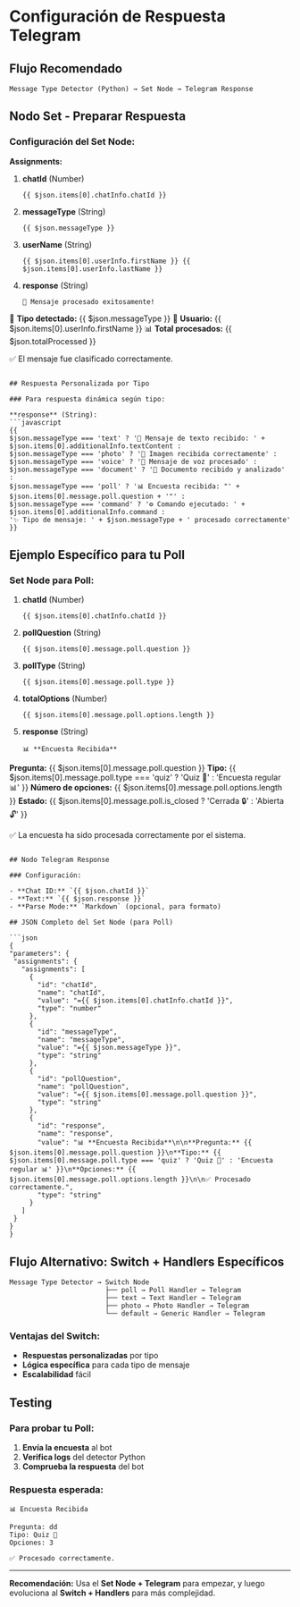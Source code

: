 # Configuración de Respuesta Telegram

## Flujo Recomendado

```
Message Type Detector (Python) → Set Node → Telegram Response
```

## Nodo Set - Preparar Respuesta

### Configuración del Set Node:

**Assignments:**

1. **chatId** (Number)
   ```
   {{ $json.items[0].chatInfo.chatId }}
   ```

2. **messageType** (String)
   ```
   {{ $json.messageType }}
   ```

3. **userName** (String)
   ```
   {{ $json.items[0].userInfo.firstName }} {{ $json.items[0].userInfo.lastName }}
   ```

4. **response** (String)
   ```
   🤖 Mensaje procesado exitosamente!

📝 **Tipo detectado:** {{ $json.messageType }}
👤 **Usuario:** {{ $json.items[0].userInfo.firstName }}
📊 **Total procesados:** {{ $json.totalProcessed }}

✅ El mensaje fue clasificado correctamente.
   ```

## Respuesta Personalizada por Tipo

### Para respuesta dinámica según tipo:

**response** (String):
```javascript
{{
  $json.messageType === 'text' ? '📝 Mensaje de texto recibido: ' + $json.items[0].additionalInfo.textContent :
  $json.messageType === 'photo' ? '📸 Imagen recibida correctamente' :
  $json.messageType === 'voice' ? '🎤 Mensaje de voz procesado' :
  $json.messageType === 'document' ? '📄 Documento recibido y analizado' :
  $json.messageType === 'poll' ? '📊 Encuesta recibida: "' + $json.items[0].message.poll.question + '"' :
  $json.messageType === 'command' ? '⚙️ Comando ejecutado: ' + $json.items[0].additionalInfo.command :
  '✨ Tipo de mensaje: ' + $json.messageType + ' procesado correctamente'
}}
```

## Ejemplo Específico para tu Poll

### Set Node para Poll:

1. **chatId** (Number)
   ```
   {{ $json.items[0].chatInfo.chatId }}
   ```

2. **pollQuestion** (String)
   ```
   {{ $json.items[0].message.poll.question }}
   ```

3. **pollType** (String)
   ```
   {{ $json.items[0].message.poll.type }}
   ```

4. **totalOptions** (Number)
   ```
   {{ $json.items[0].message.poll.options.length }}
   ```

5. **response** (String)
   ```
   📊 **Encuesta Recibida**

**Pregunta:** {{ $json.items[0].message.poll.question }}
**Tipo:** {{ $json.items[0].message.poll.type === 'quiz' ? 'Quiz 🧠' : 'Encuesta regular 📊' }}
**Número de opciones:** {{ $json.items[0].message.poll.options.length }}
**Estado:** {{ $json.items[0].message.poll.is_closed ? 'Cerrada 🔒' : 'Abierta 🔓' }}

✅ La encuesta ha sido procesada correctamente por el sistema.
   ```

## Nodo Telegram Response

### Configuración:

- **Chat ID:** `{{ $json.chatId }}`
- **Text:** `{{ $json.response }}`
- **Parse Mode:** `Markdown` (opcional, para formato)

## JSON Completo del Set Node (para Poll)

```json
{
  "parameters": {
    "assignments": {
      "assignments": [
        {
          "id": "chatId",
          "name": "chatId",
          "value": "={{ $json.items[0].chatInfo.chatId }}",
          "type": "number"
        },
        {
          "id": "messageType",
          "name": "messageType",
          "value": "={{ $json.messageType }}",
          "type": "string"
        },
        {
          "id": "pollQuestion",
          "name": "pollQuestion",
          "value": "={{ $json.items[0].message.poll.question }}",
          "type": "string"
        },
        {
          "id": "response",
          "name": "response",
          "value": "📊 **Encuesta Recibida**\n\n**Pregunta:** {{ $json.items[0].message.poll.question }}\n**Tipo:** {{ $json.items[0].message.poll.type === 'quiz' ? 'Quiz 🧠' : 'Encuesta regular 📊' }}\n**Opciones:** {{ $json.items[0].message.poll.options.length }}\n\n✅ Procesado correctamente.",
          "type": "string"
        }
      ]
    }
  }
}
```

## Flujo Alternativo: Switch + Handlers Específicos

```
Message Type Detector → Switch Node
                        ├── poll → Poll Handler → Telegram
                        ├── text → Text Handler → Telegram  
                        ├── photo → Photo Handler → Telegram
                        └── default → Generic Handler → Telegram
```

### Ventajas del Switch:
- **Respuestas personalizadas** por tipo
- **Lógica específica** para cada tipo de mensaje
- **Escalabilidad** fácil

## Testing

### Para probar tu Poll:
1. **Envía la encuesta** al bot
2. **Verifica logs** del detector Python
3. **Comprueba la respuesta** del bot

### Respuesta esperada:
```
📊 Encuesta Recibida

Pregunta: dd
Tipo: Quiz 🧠
Opciones: 3

✅ Procesado correctamente.
```

---

**Recomendación:** Usa el **Set Node + Telegram** para empezar, y luego evoluciona al **Switch + Handlers** para más complejidad.

